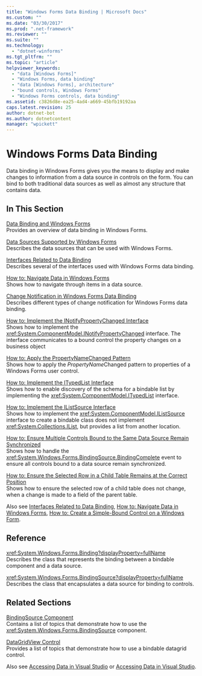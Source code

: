 ```yaml
---
title: "Windows Forms Data Binding | Microsoft Docs"
ms.custom: ""
ms.date: "03/30/2017"
ms.prod: ".net-framework"
ms.reviewer: ""
ms.suite: ""
ms.technology: 
  - "dotnet-winforms"
ms.tgt_pltfrm: ""
ms.topic: "article"
helpviewer_keywords: 
  - "data [Windows Forms]"
  - "Windows Forms, data binding"
  - "data [Windows Forms], architecture"
  - "bound controls, Windows Forms"
  - "Windows Forms controls, data binding"
ms.assetid: c3826d8e-ea25-4ad4-a669-45bfb19192aa
caps.latest.revision: 25
author: dotnet-bot
ms.author: dotnetcontent
manager: "wpickett"
---
```

# Windows Forms Data Binding
Data binding in Windows Forms gives you the means to display and make changes to information from a data source in controls on the form. You can bind to both traditional data sources as well as almost any structure that contains data.  
  
## In This Section  
 [Data Binding and Windows Forms](../../../docs/framework/winforms/data-binding-and-windows-forms.md)  
 Provides an overview of data binding in Windows Forms.  
  
 [Data Sources Supported by Windows Forms](../../../docs/framework/winforms/data-sources-supported-by-windows-forms.md)  
 Describes the data sources that can be used with Windows Forms.  
  
 [Interfaces Related to Data Binding](../../../docs/framework/winforms/interfaces-related-to-data-binding.md)  
 Describes several of the interfaces used with Windows Forms data binding.  
  
 [How to: Navigate Data in Windows Forms](../../../docs/framework/winforms/how-to-navigate-data-in-windows-forms.md)  
 Shows how to navigate through items in a data source.  
  
 [Change Notification in Windows Forms Data Binding](../../../docs/framework/winforms/change-notification-in-windows-forms-data-binding.md)  
 Describes different types of change notification for Windows Forms data binding.  
  
 [How to: Implement the INotifyPropertyChanged Interface](../../../docs/framework/winforms/how-to-implement-the-inotifypropertychanged-interface.md)  
 Shows how to implement the <xref:System.ComponentModel.INotifyPropertyChanged> interface. The interface  communicates to a bound control the property changes on a business object  
  
 [How to: Apply the PropertyNameChanged Pattern](../../../docs/framework/winforms/how-to-apply-the-propertynamechanged-pattern.md)  
 Shows how to apply the *PropertyName*Changed pattern to properties of a Windows Forms user control.  
  
 [How to: Implement the ITypedList Interface](../../../docs/framework/winforms/how-to-implement-the-itypedlist-interface.md)  
 Shows how to enable discovery of the schema for a bindable list by implementing the <xref:System.ComponentModel.ITypedList> interface.  
  
 [How to: Implement the IListSource Interface](../../../docs/framework/winforms/how-to-implement-the-ilistsource-interface.md)  
 Shows how to implement the <xref:System.ComponentModel.IListSource> interface to create a bindable class does not implement <xref:System.Collections.IList>, but provides a list from another location.  
  
 [How to: Ensure Multiple Controls Bound to the Same Data Source Remain Synchronized](../../../docs/framework/winforms/multiple-controls-bound-to-data-source-synchronized.md)  
 Shows how to handle the <xref:System.Windows.Forms.BindingSource.BindingComplete> event to ensure all controls bound to a data source remain synchronized.  
  
 [How to: Ensure the Selected Row in a Child Table Remains at the Correct Position](../../../docs/framework/winforms/ensure-the-selected-row-in-a-child-table-correct.md)  
 Shows how to ensure the selected row of a child table does not change, when a change is made to a field of the parent table.  
  
 Also see [Interfaces Related to Data Binding](http://msdn.microsoft.com/library/41e17s4b\(v=vs.110\)), [How to: Navigate Data in Windows Forms](http://msdn.microsoft.com/library/b63ha24w\(v=vs.110\)), [How to: Create a Simple-Bound Control on a Windows Form](http://msdn.microsoft.com/library/sw223a62\(v=vs.110\)).  
  
## Reference  
 <xref:System.Windows.Forms.Binding?displayProperty=fullName>  
 Describes the class that represents the binding between a bindable component and a data source.  
  
 <xref:System.Windows.Forms.BindingSource?displayProperty=fullName>  
 Describes the class that encapsulates a data source for binding to controls.  
  
## Related Sections  
 [BindingSource Component](../../../docs/framework/winforms/controls/bindingsource-component.md)  
 Contains a list of topics that demonstrate how to use the <xref:System.Windows.Forms.BindingSource> component.  
  
 [DataGridView Control](../../../docs/framework/winforms/controls/datagridview-control-windows-forms.md)  
 Provides a list of topics that demonstrate how to use a bindable datagrid control.  
  
 Also see [Accessing Data in Visual Studio](http://msdn.microsoft.com/library/wzabh8c4\(v=vs.110\)) or [Accessing Data in Visual Studio](http://msdn.microsoft.com/library/wzabh8c4\(v=vs.110\)).